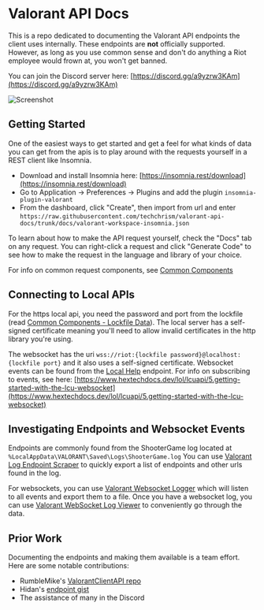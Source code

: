 # Valorant API Docs

This is a repo dedicated to documenting the Valorant API endpoints the client uses internally.
These endpoints are **not** officially supported.
However, as long as you use common sense and don't do anything a Riot employee would frown at, you won't get banned.

You can join the Discord server here: [https://discord.gg/a9yzrw3KAm](https://discord.gg/a9yzrw3KAm)

![Screenshot](https://i.imgur.com/dFWuYt2.png)

## Getting Started

One of the easiest ways to get started and get a feel for what kinds of data you can get from the apis is to play around
with the requests yourself in a REST client like Insomnia.

 - Download and install Insomnia here: [https://insomnia.rest/download](https://insomnia.rest/download)
 - Go to Application -> Preferences -> Plugins and add the plugin `insomnia-plugin-valorant`
 - From the dashboard, click "Create", then import from url and enter `https://raw.githubusercontent.com/techchrism/valorant-api-docs/trunk/docs/valorant-workspace-insomnia.json`

To learn about how to make the API request yourself, check the "Docs" tab on any request.
You can right-click a request and click "Generate Code" to see how to make the request in the language and library of your choice.

For info on common request components, see [Common Components](common-components.md)

## Connecting to Local APIs

For the https local api, you need the password and port from the lockfile (read [Common Components - Lockfile Data](common-components.md#lockfile-data)).
The local server has a self-signed certificate meaning you'll need to allow invalid certificates in the http library you're using.

The websocket has the uri `wss://riot:{lockfile password}@localhost:{lockfile port}` and it also uses a self-signed certificate.
Websocket events can be found from the [Local Help](Useful%20Local/GET%20Local%20Help.md) endpoint. For info on subscribing to events, see here: [https://www.hextechdocs.dev/lol/lcuapi/5.getting-started-with-the-lcu-websocket](https://www.hextechdocs.dev/lol/lcuapi/5.getting-started-with-the-lcu-websocket)

## Investigating Endpoints and Websocket Events

Endpoints are commonly found from the ShooterGame log located at `%LocalAppData\VALORANT\Saved\Logs\ShooterGame.log`
You can use [Valorant Log Endpoint Scraper](https://github.com/techchrism/valorant-log-endpoint-scraper) to quickly export a list of endpoints and other urls found in the log.

For websockets, you can use [Valorant Websocket Logger](https://github.com/techchrism/valorant-websocket-logger) which will listen to all events and export them to a file.
Once you have a websocket log, you can use [Valorant WebSocket Log Viewer](https://github.com/techchrism/valorant-websocket-log-viewer) to conveniently go through the data.

## Prior Work

Documenting the endpoints and making them available is a team effort. Here are some notable contributions:
 - RumbleMike's [ValorantClientAPI repo](https://github.com/RumbleMike/ValorantClientAPI)
 - Hidan's [endpoint gist](https://gist.github.com/Kavan72/b6e0bfdf21d610148f64df878b8a2cc5)
 - The assistance of many in the Discord
